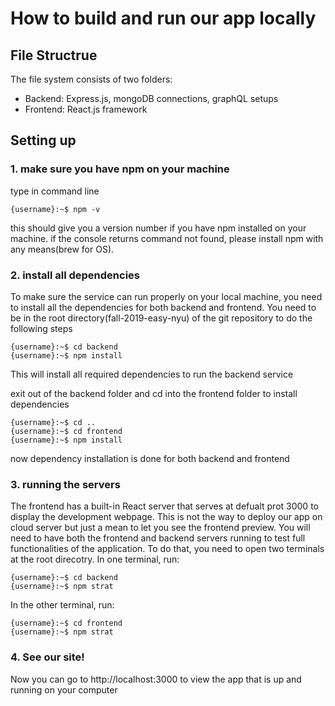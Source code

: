 # How to build and run our app locally
## File Structrue
The file system consists of two folders:
- Backend: Express.js, mongoDB connections, graphQL setups
- Frontend: React.js framework
## Setting up
### 1. make sure you have npm on your machine
type in command line 
```console
{username}:~$ npm -v
```
this should give you a version number if you have npm installed on your machine.
if the console returns command not found, please install npm with any means(brew for OS).
### 2. install all dependencies
To make sure the service can run properly on your local machine, you need to install all the dependencies for both backend and frontend. You need to be in the root directory(fall-2019-easy-nyu) of the git repository to do the following steps
```console
{username}:~$ cd backend
{username}:~$ npm install
```
This will install all required dependencies to run the backend service

exit out of the backend folder and cd into the frontend folder to install dependencies 
```console
{username}:~$ cd ..
{username}:~$ cd frontend
{username}:~$ npm install
```
now dependency installation is done for both backend and frontend
### 3. running the servers
The frontend has a built-in React server that serves at defualt prot 3000 to display the development webpage. This is not the way to deploy our app on cloud server but just a mean to let you see the frontend preview.
You will need to have both the frontend and backend servers running to test full functionalities of the application.
To do that, you need to open two terminals at the root direcotry.
In one terminal, run:
```console
{username}:~$ cd backend
{username}:~$ npm strat
```
In the other terminal, run:
```console
{username}:~$ cd frontend
{username}:~$ npm strat
```
### 4. See our site!
Now you can go to http://localhost:3000 to view the app that is up and running on your computer
